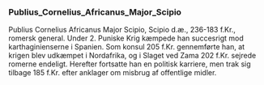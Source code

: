 ### Publius_Cornelius_Africanus_Major_Scipio


Publius Cornelius Africanus Major Scipio, Scipio d.æ., 236-183 f.Kr., romersk general. Under 2. Puniske Krig kæmpede han succesrigt mod karthaginienserne i Spanien. Som konsul 205 f.Kr. gennemførte han, at krigen blev udkæmpet i Nordafrika, og i Slaget ved Zama 202 f.Kr. sejrede romerne endeligt. Herefter fortsatte han en politisk karriere, men trak sig tilbage 185 f.Kr. efter anklager om misbrug af offentlige midler.